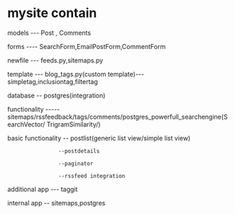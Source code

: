 # mysite contain

models --- Post , Comments

forms ---- SearchForm,EmailPostForm,CommentForm

newfile --- feeds.py,sitemaps.py

template --- blog_tags.py(custom template)---simpletag,inclusiontag,filtertag

database -- postgres(integration)


functionality ----- sitemaps/rssfeedback/tags/comments/postgres_powerfull_searchengine(SearchVector/ TrigramSimilarity/)

basic functionality -- postlist(generic list view/simple list view)

                    --postdetails
		    
                    --paginator
		    
                    --rssfeed integration
                    
additional app --- taggit

internal app --  sitemaps,postgres
